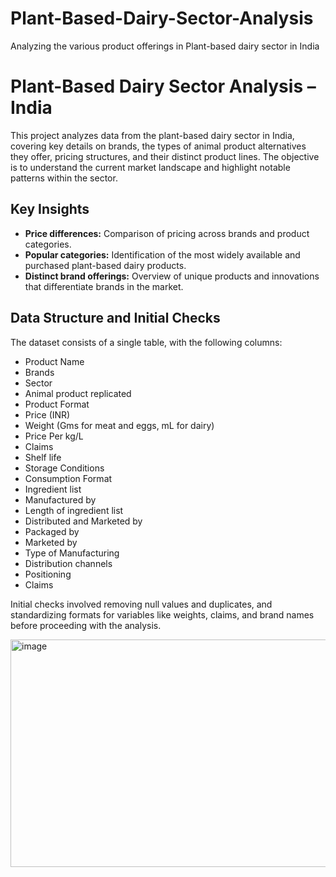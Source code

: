 # Plant-Based-Dairy-Sector-Analysis
Analyzing the various product offerings in Plant-based dairy sector in India

# Plant-Based Dairy Sector Analysis – India

This project analyzes data from the plant-based dairy sector in India, covering key details on brands, the types of animal product alternatives they offer, pricing structures, and their distinct product lines. The objective is to understand the current market landscape and highlight notable patterns within the sector.

## Key Insights

- **Price differences:** Comparison of pricing across brands and product categories.  
- **Popular categories:** Identification of the most widely available and purchased plant-based dairy products.  
- **Distinct brand offerings:** Overview of unique products and innovations that differentiate brands in the market.


## Data Structure and Initial Checks

The dataset consists of a single table, with the following columns:

- Product Name  
- Brands  
- Sector  
- Animal product replicated  
- Product Format  
- Price (INR)  
- Weight (Gms for meat and eggs, mL for dairy)  
- Price Per kg/L  
- Claims  
- Shelf life  
- Storage Conditions  
- Consumption Format  
- Ingredient list  
- Manufactured by  
- Length of ingredient list  
- Distributed and Marketed by  
- Packaged by  
- Marketed by  
- Type of Manufacturing  
- Distribution channels  
- Positioning  
- Claims  

Initial checks involved removing null values and duplicates, and standardizing formats for variables like weights, claims, and brand names before proceeding with the analysis.

<img width="681" height="364" alt="image" src="https://github.com/user-attachments/assets/590d0ba2-eea9-4cf9-8763-aa1ac18006b2" />

